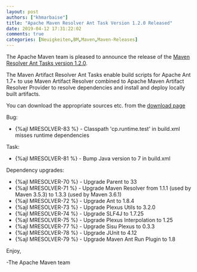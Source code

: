 ```yaml
---
layout: post
authors: ["khmarbaise"]
title: "Apache Maven Resolver Ant Task Version 1.2.0 Released"
date: 2019-04-12 17:31:22:02
comments: true
categories: [Neuigkeiten,BM,Maven,Maven-Releases]
---
```

The Apache Maven team is pleased to announce the release of the [Maven 
Resolver Ant Tasks version 1.2.0](https://maven.apache.org/resolver-ant-tasks/).

The Maven Artifact Resolver Ant Tasks enable build scripts for Apache Ant 1.7+ to use Maven Artifact 
Resolver combined to Apache Maven Artifact Resolver Provider to resolve dependencies and install and 
deploy locally built artifacts.


You can download the appropriate sources etc. from 
the [download page](https://maven.apache.org/resolver-ant-tasks/download.cgi)

<!-- more -->

Bug:

- {%ajl MRESOLVER-83 %} - Classpath 'cp.runtime.test' in build.xml misses runtime dependencies

Task:

- {%ajl MRESOLVER-81 %} - Bump Java version to 7 in build.xml

Dependency upgrades:

- {%ajl MRESOLVER-70 %} - Upgrade Parent to 33
- {%ajl MRESOLVER-71 %} - Upgrade Maven Resolver from 1.1.1 (used by Maven 3.5.3) to 1.3.3 (used by Maven 3.6.1)
- {%ajl MRESOLVER-72 %} - Upgrade Ant to 1.8.4
- {%ajl MRESOLVER-73 %} - Upgrade Plexus Utils to 3.2.0
- {%ajl MRESOLVER-74 %} - Upgrade SLF4J to 1.7.25
- {%ajl MRESOLVER-75 %} - Upgrade Plexus Interpolation to 1.25
- {%ajl MRESOLVER-77 %} - Upgrade Sisu Plexus to 0.3.3
- {%ajl MRESOLVER-78 %} - Upgrade JUnit to 4.12
- {%ajl MRESOLVER-79 %} - Upgrade Maven Ant Run Plugin to 1.8

Enjoy,

-The Apache Maven team 